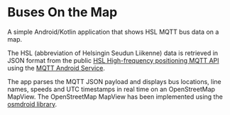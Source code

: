 # Buses On the Map
A simple Android/Kotlin application that shows HSL MQTT bus data on a map.

The HSL (abbreviation of Helsingin Seudun Liikenne) data is retrieved in JSON format from the public [HSL High-frequency positioning MQTT API](https://digitransit.fi/en/developers/apis/4-realtime-api/vehicle-positions/) using the [MQTT Android Service](https://github.com/hannesa2/paho.mqtt.android).

The app parses the MQTT JSON payload and displays bus locations, line names, speeds and UTC timestamps in real time on an OpenStreetMap MapView. The OpenStreetMap MapView has been implemented using the [osmdroid library](https://github.com/osmdroid/osmdroid).
